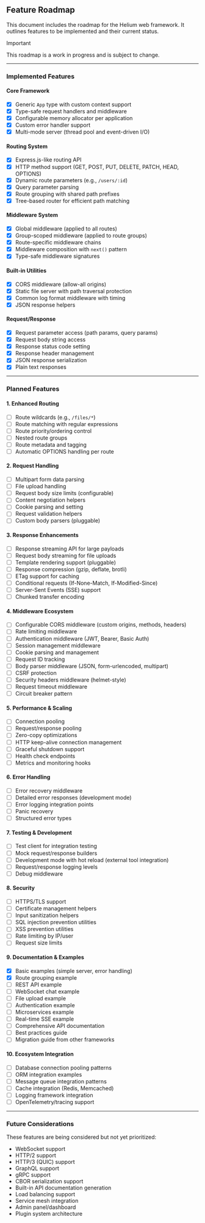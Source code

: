 ## Feature Roadmap

This document includes the roadmap for the Helium web framework.
It outlines features to be implemented and their current status.

> [!IMPORTANT]
> This roadmap is a work in progress and is subject to change.

---

### Implemented Features

#### Core Framework

- [x] Generic `App` type with custom context support
- [x] Type-safe request handlers and middleware
- [x] Configurable memory allocator per application
- [x] Custom error handler support
- [x] Multi-mode server (thread pool and event-driven I/O)

#### Routing System

- [x] Express.js-like routing API
- [x] HTTP method support (GET, POST, PUT, DELETE, PATCH, HEAD, OPTIONS)
- [x] Dynamic route parameters (e.g., `/users/:id`)
- [x] Query parameter parsing
- [x] Route grouping with shared path prefixes
- [x] Tree-based router for efficient path matching

#### Middleware System

- [x] Global middleware (applied to all routes)
- [x] Group-scoped middleware (applied to route groups)
- [x] Route-specific middleware chains
- [x] Middleware composition with `next()` pattern
- [x] Type-safe middleware signatures

#### Built-in Utilities

- [x] CORS middleware (allow-all origins)
- [x] Static file server with path traversal protection
- [x] Common log format middleware with timing
- [x] JSON response helpers

#### Request/Response

- [x] Request parameter access (path params, query params)
- [x] Request body string access
- [x] Response status code setting
- [x] Response header management
- [x] JSON response serialization
- [x] Plain text responses

---

### Planned Features

#### 1. Enhanced Routing

- [ ] Route wildcards (e.g., `/files/*`)
- [ ] Route matching with regular expressions
- [ ] Route priority/ordering control
- [ ] Nested route groups
- [ ] Route metadata and tagging
- [ ] Automatic OPTIONS handling per route

#### 2. Request Handling

- [ ] Multipart form data parsing
- [ ] File upload handling
- [ ] Request body size limits (configurable)
- [ ] Content negotiation helpers
- [ ] Cookie parsing and setting
- [ ] Request validation helpers
- [ ] Custom body parsers (pluggable)

#### 3. Response Enhancements

- [ ] Response streaming API for large payloads
- [ ] Request body streaming for file uploads
- [ ] Template rendering support (pluggable)
- [ ] Response compression (gzip, deflate, brotli)
- [ ] ETag support for caching
- [ ] Conditional requests (If-None-Match, If-Modified-Since)
- [ ] Server-Sent Events (SSE) support
- [ ] Chunked transfer encoding

#### 4. Middleware Ecosystem

- [ ] Configurable CORS middleware (custom origins, methods, headers)
- [ ] Rate limiting middleware
- [ ] Authentication middleware (JWT, Bearer, Basic Auth)
- [ ] Session management middleware
- [ ] Cookie parsing and management
- [ ] Request ID tracking
- [ ] Body parser middleware (JSON, form-urlencoded, multipart)
- [ ] CSRF protection
- [ ] Security headers middleware (helmet-style)
- [ ] Request timeout middleware
- [ ] Circuit breaker pattern

#### 5. Performance & Scaling

- [ ] Connection pooling
- [ ] Request/response pooling
- [ ] Zero-copy optimizations
- [ ] HTTP keep-alive connection management
- [ ] Graceful shutdown support
- [ ] Health check endpoints
- [ ] Metrics and monitoring hooks

#### 6. Error Handling

- [ ] Error recovery middleware
- [ ] Detailed error responses (development mode)
- [ ] Error logging integration points
- [ ] Panic recovery
- [ ] Structured error types

#### 7. Testing & Development

- [ ] Test client for integration testing
- [ ] Mock request/response builders
- [ ] Development mode with hot reload (external tool integration)
- [ ] Request/response logging levels
- [ ] Debug middleware

#### 8. Security

- [ ] HTTPS/TLS support
- [ ] Certificate management helpers
- [ ] Input sanitization helpers
- [ ] SQL injection prevention utilities
- [ ] XSS prevention utilities
- [ ] Rate limiting by IP/user
- [ ] Request size limits

#### 9. Documentation & Examples

- [x] Basic examples (simple server, error handling)
- [x] Route grouping example
- [ ] REST API example
- [ ] WebSocket chat example
- [ ] File upload example
- [ ] Authentication example
- [ ] Microservices example
- [ ] Real-time SSE example
- [ ] Comprehensive API documentation
- [ ] Best practices guide
- [ ] Migration guide from other frameworks

#### 10. Ecosystem Integration

- [ ] Database connection pooling patterns
- [ ] ORM integration examples
- [ ] Message queue integration patterns
- [ ] Cache integration (Redis, Memcached)
- [ ] Logging framework integration
- [ ] OpenTelemetry/tracing support

---

### Future Considerations

These features are being considered but not yet prioritized:

- WebSocket support
- HTTP/2 support
- HTTP/3 (QUIC) support
- GraphQL support
- gRPC support
- CBOR serialization support
- Built-in API documentation generation
- Load balancing support
- Service mesh integration
- Admin panel/dashboard
- Plugin system architecture
